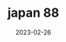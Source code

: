 ---
weight: 88
images: 
- /images/Japan/DSCF9629.jpg
title: japan 88
date: 2023-02-26
tags:
- japan
---